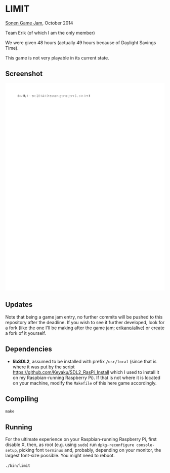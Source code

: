 LIMIT
=====

[Sonen Game Jam](http://sonengamejam.org/), October 2014

Team Erik (of which I am the only member)

We were given 48 hours (actually 49 hours because of Daylight Savings Time).

This game is not very playable in its current state.

Screenshot
----------

![Screenshot](screenshot.png)

Updates
-------

Note that being a game jam entry, no further commits will be pushed to this repository after the deadline. If you wish to see it further developed, look for a fork (like the one I'll be making after the game jam; [erikano/alive](https://github.com/erikano/alive)) or create a fork of it yourself.

Dependencies
------------

* **libSDL2**, assumed to be installed with prefix `/usr/local` (since that is where it was put by the script https://github.com/Keyaku/SDL2_RasPi_Install which I used to install it on my Raspbian-running Raspberry Pi). If that is not where it is located on your machine, modify the `Makefile` of this here game accordingly.

Compiling
---------

`make`

Running
-------

For the ultimate experience on your Raspbian-running Raspberry Pi, first disable X, then, as root (e.g. using `sudo`) run `dpkg-reconfigure console-setup`, picking font `terminus` and, probably, depending on your monitor, the largest font-size possible. You might need to reboot.

`./bin/limit`
